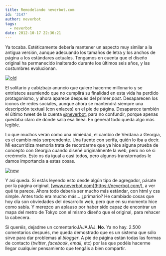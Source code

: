 ```yaml
---
title: Remodelando neverbot.com
id: '3147'
author: neverbot
tags:
  - neverbot
date: 2012-10-17 22:36:21
---
```


Ya tocaba. Estéticamente debería mantener un aspecto muy similar a la antigua versión, aunque adecuando los tamaños de letra y los anchos de página a los estándares actuales. Tengamos en cuenta que el diseño original ha permanecido inalterado durante los últimos seis años, y las costumbres evolucionan.

[![](./remodelando-neverbot-com/old.gif "old")](./remodelando-neverbot-com/old.gif)

El solitario y cabizbajo anuncio que quiere hacerme millonario y se entristece asumiendo que no cumplirá su finalidad en esta vida ha perdido protagonismo, y ahora aparece después del primer _post_. Desaparecen los iconos de redes sociales, aunque ahora se mantendrá siempre una descripción textual (con enlaces) en el pie de página. Desaparece también el último tweet de la cuenta [@neverbot](http://twitter.com/neverbot), para no confundir, porque apenas quedaba claro de dónde salía esa línea. En general todo queda algo más legible.

Lo que muchos verán como una nimiedad, el cambio de Verdana a Georgia, es el cambio más sorprendente. Una fuente con serifa, quién lo iba a decir. Mi escurridiza memoria trata de recordarme que ya hice alguna prueba de concepto con Georgia cuando diseñé originalmente la web, pero no sé si creérmelo. Esto os da igual a casi todos, pero algunos transtornados le damos importancia a estas cosas.

[![](./remodelando-neverbot-com/new.gif "new")](./remodelando-neverbot-com/new.gif)

Y así queda. Si estás leyendo esto desde algún tipo de agregador, pásate por la página original, [www.neverbot.com](https://neverbot.com/), a ver qué te parece. Ahora todo debería ser mucho más estándar, con html y css simple. Antes todo era mucho más... ¿primario? He cambiado cosas que hoy día son obviedades del desarrollo web, pero que en su momento hice como sabía. Y merezco un aplauso por haber sido capaz de encontrar un mapa del metro de Tokyo con el mismo diseño que el original, para rehacer la cabecera.

Si queréis, dejadme un comentarioJAJAJAJ. **No**. Ya no hay. 2.500 comentarios después, me queda demostrado que es un sistema que sólo sirve para dar problemas al _blogger_. A pie de página están todas las formas de contacto (_twitter_, _facebook_, _email_, etc) por las que podéis hacerme llegar cualquier pensamiento que tengáis a bien compartir.
